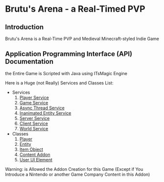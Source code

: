 # Brutu's Arena - a Real-Timed PVP

## Introduction
Brutu's Arena is a Real-Time PVP and Medieval Minecraft-styled Indie Game

## Application Programming Interface (API) Documentation
the Entire Game is Scripted with Java using ITsMagic Engine

Here is a Huge (not Really) Services and Classes List:
- Services
	1. [Player Service](https://github.com/Brutu-s-Arena-Team/Game-Scripts/blob/main/docs/PlayerService.md)
	2. [Game Service]()
	3. [Async Thread Service]()
	4. [Inanimated Entity Service]()
	5. [Server Service]()
	6. [Client Service]()
	7. [World Service]()
- Classes
 	1. [Player](https://github.com/Brutu-s-Arena-Team/Game-Scripts/blob/main/scripts/Player.java)
	2. [Entity](https://github.com/Brutu-s-Arena-Team/Game-Scripts/blob/main/scripts/Entity.java)
	3. [Item Object]()
	4. [Content Addon]()
	5. [User UI Element]()

Warning: is Allowed the Addon Creation for this Game (Except if You Introduce a Nintendo or another Game Company Content in this Addon)
